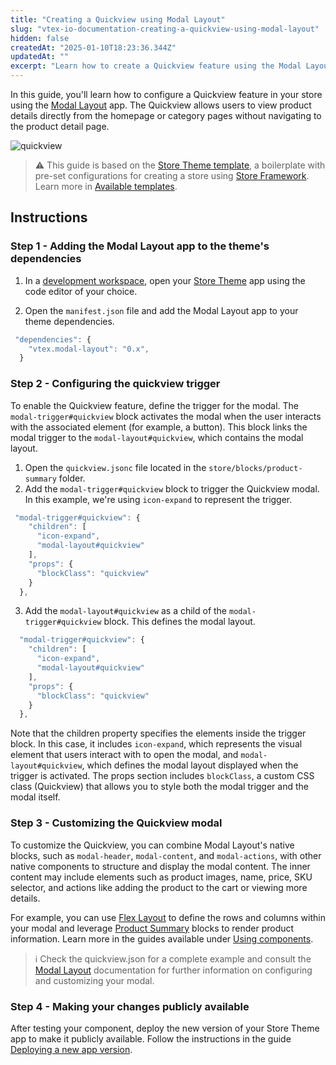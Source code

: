 ```yaml
---
title: "Creating a Quickview using Modal Layout"
slug: "vtex-io-documentation-creating-a-quickview-using-modal-layout"
hidden: false
createdAt: "2025-01-10T18:23:36.344Z"
updatedAt: ""
excerpt: "Learn how to create a Quickview feature using the Modal Layout app."
---
```


In this guide, you'll learn how to configure a Quickview feature in your store using the [Modal Layout](https://developers.vtex.com/docs/guides/vtex-modal-layout) app. The Quickview allows users to view product details directly from the homepage or category pages without navigating to the product detail page.

![quickview](https://cdn.jsdelivr.net/gh/vtexdocs/dev-portal-content@main/images/vtex-modal-layout-0.png)

>⚠ This guide is based on the [Store Theme template](https://github.com/vtex-apps/store-theme), a boilerplate with pre-set configurations for creating a store using [Store Framework](LINK). Learn more in [Available templates](https://developers.vtex.com/docs/guides/vtex-io-documentation-store-theme#available-themes).

## Instructions

### Step 1 - Adding the Modal Layout app to the theme's dependencies

1. In a [development workspace](https://developers.vtex.com/docs/guides/vtex-io-documentation-creating-a-development-workspace), open your [Store Theme](https://developers.vtex.com/docs/guides/vtex-io-documentation-store-theme) app using the code editor of your choice.

2. Open the `manifest.json` file and add the Modal Layout app to your theme dependencies.

```js manifest.json
 "dependencies": {
    "vtex.modal-layout": "0.x",
  }
```

### Step 2 - Configuring the quickview trigger

To enable the Quickview feature, define the trigger for the modal. The `modal-trigger#quickview` block activates the modal when the user interacts with the associated element (for example, a button). This block links the modal trigger to the `modal-layout#quickview`, which contains the modal layout.

1. Open the `quickview.jsonc` file located in the `store/blocks/product-summary` folder.
2. Add the `modal-trigger#quickview` block to trigger the Quickview modal. In this example, we're using `icon-expand` to represent the trigger.

```js store/blocks/product-summary/quickview.json mark=3
 "modal-trigger#quickview": {
    "children": [
      "icon-expand",
      "modal-layout#quickview"
    ],
    "props": {
      "blockClass": "quickview"
    }
  },
```

3. Add the `modal-layout#quickview` as a child of the `modal-trigger#quickview` block. This defines the modal layout.

```js store/blocks/product-summary/quickview.json mark=4
  "modal-trigger#quickview": {
    "children": [
      "icon-expand",
      "modal-layout#quickview"
    ],
    "props": {
      "blockClass": "quickview"
    }
  },
```

Note that the children property specifies the elements inside the trigger block. In this case, it includes `icon-expand`, which represents the visual element that users interact with to open the modal, and `modal-layout#quickview`, which defines the modal layout displayed when the trigger is activated. The props section includes `blockClass`, a custom CSS class (Quickview) that allows you to style both the modal trigger and the modal itself.

### Step 3 - Customizing the Quickview modal

To customize the Quickview, you can combine Modal Layout's native blocks, such as `modal-header`, `modal-content`, and `modal-actions`, with other native components to structure and display the modal content. The inner content may include elements such as product images, name, price, SKU selector, and actions like adding the product to the cart or viewing more details.

For example, you can use [Flex Layout](https://developers.vtex.com/docs/apps/vtex.flex-layout) to define the rows and columns within your modal and leverage [Product Summary](https://developers.vtex.com/docs/apps/vtex.product-summary) blocks to render product information. Learn more in the guides available under [Using components](https://developers.vtex.com/docs/guides/store-framework-using-components).

> ℹ Check the quickview.json for a complete example and consult the [Modal Layout](https://developers.vtex.com/docs/apps/vtex.modal-layout) documentation for further information on configuring and customizing your modal.

### Step 4 - Making your changes publicly available

After testing your component, deploy the new version of your Store Theme app to make it publicly available. Follow the instructions in the guide [Deploying a new app version](https://developers.vtex.com/docs/guides/vtex-io-documentation-making-your-new-app-version-publicly-available).
